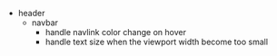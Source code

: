 * header
  * navbar
    * handle navlink color change on hover
    * handle text size when the viewport width become too small 